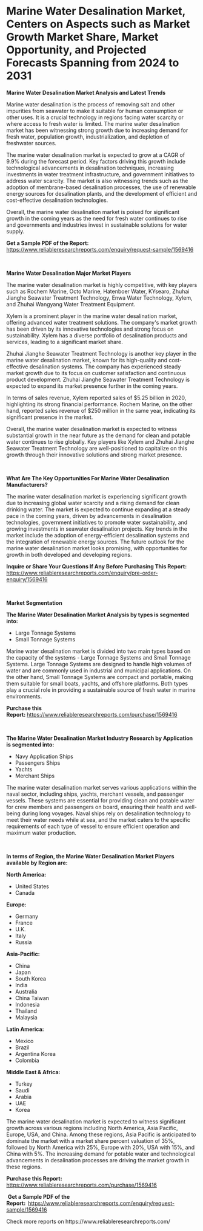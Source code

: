 <p><h1>Marine Water Desalination Market, Centers on Aspects such as Market Growth Market Share, Market Opportunity, and Projected Forecasts Spanning from 2024 to 2031</h1></p><p><strong>Marine Water Desalination Market Analysis and Latest Trends</strong></p>
<p><p>Marine water desalination is the process of removing salt and other impurities from seawater to make it suitable for human consumption or other uses. It is a crucial technology in regions facing water scarcity or where access to fresh water is limited. The marine water desalination market has been witnessing strong growth due to increasing demand for fresh water, population growth, industrialization, and depletion of freshwater sources.</p><p>The marine water desalination market is expected to grow at a CAGR of 9.9% during the forecast period. Key factors driving this growth include technological advancements in desalination techniques, increasing investments in water treatment infrastructure, and government initiatives to address water scarcity. The market is also witnessing trends such as the adoption of membrane-based desalination processes, the use of renewable energy sources for desalination plants, and the development of efficient and cost-effective desalination technologies.</p><p>Overall, the marine water desalination market is poised for significant growth in the coming years as the need for fresh water continues to rise and governments and industries invest in sustainable solutions for water supply.</p></p>
<p><strong>Get a Sample PDF of the Report:&nbsp;</strong> <a href="https://www.reliableresearchreports.com/enquiry/request-sample/1569416">https://www.reliableresearchreports.com/enquiry/request-sample/1569416</a></p>
<p>&nbsp;</p>
<p><strong>Marine Water Desalination Major Market Players</strong></p>
<p><p>The marine water desalination market is highly competitive, with key players such as Rochem Marine, Octo Marine, Hatenboer Water, KYsearo, Zhuhai Jianghe Seawater Treatment Technology, Enwa Water Technology, Xylem, and Zhuhai Wangyang Water Treatment Equipment.</p><p>Xylem is a prominent player in the marine water desalination market, offering advanced water treatment solutions. The company's market growth has been driven by its innovative technologies and strong focus on sustainability. Xylem has a diverse portfolio of desalination products and services, leading to a significant market share.</p><p>Zhuhai Jianghe Seawater Treatment Technology is another key player in the marine water desalination market, known for its high-quality and cost-effective desalination systems. The company has experienced steady market growth due to its focus on customer satisfaction and continuous product development. Zhuhai Jianghe Seawater Treatment Technology is expected to expand its market presence further in the coming years.</p><p>In terms of sales revenue, Xylem reported sales of $5.25 billion in 2020, highlighting its strong financial performance. Rochem Marine, on the other hand, reported sales revenue of $250 million in the same year, indicating its significant presence in the market.</p><p>Overall, the marine water desalination market is expected to witness substantial growth in the near future as the demand for clean and potable water continues to rise globally. Key players like Xylem and Zhuhai Jianghe Seawater Treatment Technology are well-positioned to capitalize on this growth through their innovative solutions and strong market presence.</p></p>
<p>&nbsp;</p>
<p><strong>What Are The Key Opportunities For Marine Water Desalination Manufacturers?</strong></p>
<p><p>The marine water desalination market is experiencing significant growth due to increasing global water scarcity and a rising demand for clean drinking water. The market is expected to continue expanding at a steady pace in the coming years, driven by advancements in desalination technologies, government initiatives to promote water sustainability, and growing investments in seawater desalination projects. Key trends in the market include the adoption of energy-efficient desalination systems and the integration of renewable energy sources. The future outlook for the marine water desalination market looks promising, with opportunities for growth in both developed and developing regions.</p></p>
<p><strong>Inquire or Share Your Questions If Any Before Purchasing This Report:</strong> <a href="https://www.reliableresearchreports.com/enquiry/pre-order-enquiry/1569416">https://www.reliableresearchreports.com/enquiry/pre-order-enquiry/1569416</a></p>
<p>&nbsp;</p>
<p><strong>Market Segmentation</strong></p>
<p><strong>The Marine Water Desalination Market Analysis by types is segmented into:</strong></p>
<p><ul><li>Large Tonnage Systems</li><li>Small Tonnage Systems</li></ul></p>
<p><p>Marine water desalination market is divided into two main types based on the capacity of the systems - Large Tonnage Systems and Small Tonnage Systems. Large Tonnage Systems are designed to handle high volumes of water and are commonly used in industrial and municipal applications. On the other hand, Small Tonnage Systems are compact and portable, making them suitable for small boats, yachts, and offshore platforms. Both types play a crucial role in providing a sustainable source of fresh water in marine environments.</p></p>
<p><strong>Purchase this Report:&nbsp;</strong><a href="https://www.reliableresearchreports.com/purchase/1569416">https://www.reliableresearchreports.com/purchase/1569416</a></p>
<p>&nbsp;</p>
<p><strong>The Marine Water Desalination Market Industry Research by Application is segmented into:</strong></p>
<p><ul><li>Navy Application Ships</li><li>Passengers Ships</li><li>Yachts</li><li>Merchant Ships</li></ul></p>
<p><p>The marine water desalination market serves various applications within the naval sector, including ships, yachts, merchant vessels, and passenger vessels. These systems are essential for providing clean and potable water for crew members and passengers on board, ensuring their health and well-being during long voyages. Naval ships rely on desalination technology to meet their water needs while at sea, and the market caters to the specific requirements of each type of vessel to ensure efficient operation and maximum water production.</p></p>
<p>&nbsp;</p>
<p><strong>In terms of Region, the Marine Water Desalination Market Players available by Region are:</strong></p>
<p>
    <p> <strong> North America: </strong>
        <ul>
            <li>United States</li>
            <li>Canada</li>
        </ul>
        </p> 
    <p> <strong> Europe: </strong>
        <ul>
            <li>Germany</li>
            <li>France</li>
            <li>U.K.</li>
            <li>Italy</li>
            <li>Russia</li>
        </ul>
        </p> 
    <p> <strong> Asia-Pacific: </strong>
        <ul>
            <li>China</li>
            <li>Japan</li>
            <li>South Korea</li>
            <li>India</li>
            <li>Australia</li>
            <li>China Taiwan</li>
            <li>Indonesia</li>
            <li>Thailand</li>
            <li>Malaysia</li>
        </ul>
        </p> 
    <p> <strong> Latin America: </strong>
        <ul>
            <li>Mexico</li>
            <li>Brazil</li>
            <li>Argentina Korea</li>
            <li>Colombia</li>
        </ul>
        </p> 
    <p> <strong> Middle East & Africa: </strong>
        <ul>
            <li>Turkey</li>
            <li>Saudi</li>
            <li>Arabia</li>
            <li>UAE</li>
            <li>Korea</li>
        </ul>
    </p>
    </p>
<p><p>The marine water desalination market is expected to witness significant growth across various regions including North America, Asia Pacific, Europe, USA, and China. Among these regions, Asia Pacific is anticipated to dominate the market with a market share percent valuation of 35%, followed by North America with 25%, Europe with 20%, USA with 15%, and China with 5%. The increasing demand for potable water and technological advancements in desalination processes are driving the market growth in these regions.</p></p>
<p><strong>Purchase this Report: </strong><a href="https://www.reliableresearchreports.com/purchase/1569416">https://www.reliableresearchreports.com/purchase/1569416</a></p>
<p>&nbsp;<strong>Get a Sample PDF of the Report:&nbsp;&nbsp;</strong><a href="https://www.reliableresearchreports.com/enquiry/request-sample/1569416">https://www.reliableresearchreports.com/enquiry/request-sample/1569416</a></p>
<p><strong></strong></p>
<p>Check more reports on https://www.reliableresearchreports.com/</p>